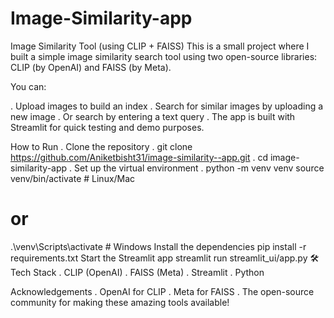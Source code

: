 # Image-Similarity-app
Image Similarity Tool (using CLIP + FAISS)
This is a small project where I built a simple image similarity search tool using two open-source libraries: CLIP (by OpenAI) and FAISS (by Meta).

You can:

. Upload images to build an index
. Search for similar images by uploading a new image
. Or search by entering a text query
. The app is built with Streamlit for quick testing and demo purposes.

How to Run
. Clone the repository
. git clone https://github.com/Aniketbisht31/image-similarity--app.git
. cd image-similarity-app
. Set up the virtual environment
. python -m venv venv
source venv/bin/activate    # Linux/Mac
# or
.\venv\Scripts\activate      # Windows
Install the dependencies
pip install -r requirements.txt
Start the Streamlit app
streamlit run streamlit_ui/app.py
🛠️ Tech Stack
. CLIP (OpenAI)
. FAISS (Meta)
. Streamlit
. Python

Acknowledgements
. OpenAI for CLIP
. Meta for FAISS
. The open-source community for making these amazing tools available!
